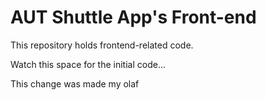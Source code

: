 # AUT Shuttle App's Front-end
This repository holds frontend-related code.

Watch this space for the initial code...

This change was made my olaf